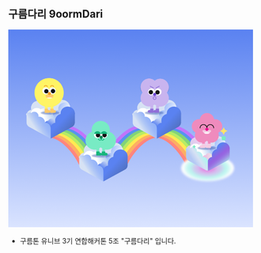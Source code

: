 ## 구름다리 9oormDari
<img src="https://github.com/9oormDari/.github/blob/main/profile/LandingImage.png?raw=true" height="400"/>

- 구름톤 유니브 3기 연합해커톤 5조 "구름다리" 입니다.

<!--
### Team Member

|:---:|:---:|:---:|:---:|:---:|:---:|
-->
